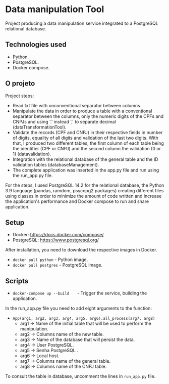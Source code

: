 # Data manipulation Tool

Project producing a data manipulation service integrated to a PostgreSQL relational database.

## Technologies used

- Python.
- PostgreSQL.
- Docker compose.

## O projeto

Project steps:
- Read txt file with unconventional separator between columns.
- Manipulate the data in order to produce a table with a conventional separator between the columns, only the numeric digits of the CPFs and CNPJs and using '.' instead ',' to separate decimal (dataTransformationTool).
- Validate the records (CPF and CNPJ) in their respective fields in number of digits, equality of all digits and validation of the last two digits. With that, I produced two different tables, the first column of each table being the identifier (CPF or CNPJ) and the second column the validation (0 or 1) (datavalidation).
- Integration with the relational database of the general table and the ID validation tables (databaseManagement).
- The complete application was inserted in the app.py file and run using the run_app.py file.

For the steps, I used PostgreSQL 14.2 for the relational database, the Python 3.9 language (pandas, ramdom, psycopg2 packages) creating different files using classes in order to minimize the amount of code written and increase the application's performance and Docker compose to run and share application.

## Setup

- Docker: https://docs.docker.com/compose/
- PostgreSQL: https://www.postgresql.org/

After installation, you need to download the respective images in Docker.
- `docker pull python` - Python image.
- `docker pull postgres` - PostgreSQL image.

## Scripts

- `docker-compose up --build   ` - Trigger the service, building the application. 

In the run_app.py file you need to add eight arguments to the function:
- `App(arg1, arg2, arg3, arg4, arg5, arg6).all_process(arg7, arg8)`
  - arg1 ->  Name of the initial table that will be used to perform the manipulation.
  - arg2 -> Columns name of the new table.
  - arg3 -> Name of the database that will persist the data.
  - arg4 -> User PostgreSQL.
  - arg5 -> Senha PostgreSQL .
  - arg6 -> Local host.
  - arg7 -> Columns name of the general table.
  - arg8 -> Columns name of the CNPJ table.

To consult the table in database, uncomment the lines in `run_app.py` file.
